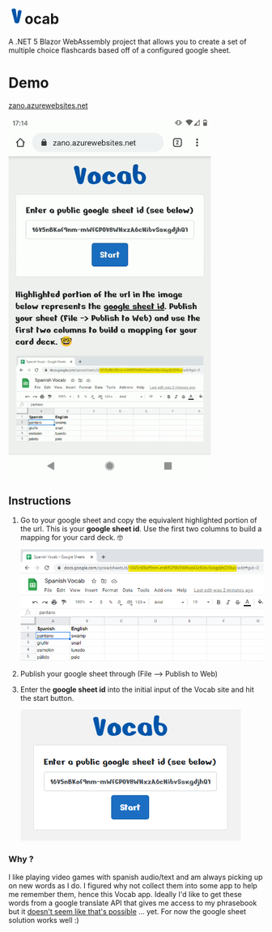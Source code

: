    
# ![](wwwroot/images/favicon.png)ocab  

A .NET 5 Blazor WebAssembly project that allows you to create a set of multiple choice flashcards based off of a configured google sheet.

# Demo

[zano.azurewebsites.net](https://zano.azurewebsites.net)

<img src="wwwroot/images/demo.gif" width=400/>

## Instructions

1. Go to your google sheet and copy the equivalent highlighted portion of the url. This is your **google sheet id**. Use the first two columns to build a mapping for your card deck. 🤓

   ![](wwwroot/images/sheet-id.png)

2. Publish your google sheet through (File --> Publish to Web)

3. Enter the **google sheet id** into the initial input of the Vocab site and hit the start button.

    ![](wwwroot/images/home.png)

### Why ?

I like playing video games with spanish audio/text and am always picking up on new words as I do.  I figured why not collect them into some app to help me remember them, hence this Vocab app.  Ideally I'd like to get these words from a google translate API that gives me access to my phrasebook but it [doesn't seem like that's possible](https://issuetracker.google.com/issues/35902966) ... yet.  For now the google sheet solution works well :)
